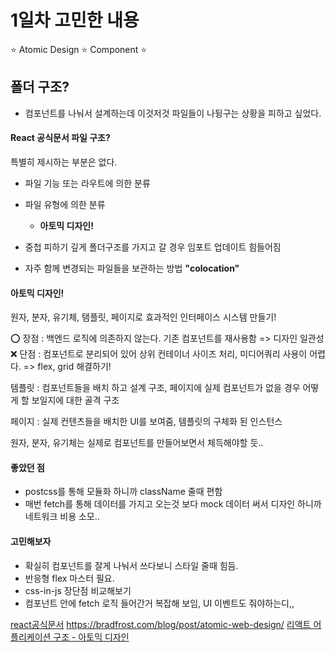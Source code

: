 # 1일차 고민한 내용

⭐️ Atomic Design ⭐️ Component ⭐️

## 폴더 구조?

- 컴포넌트를 나눠서 설계하는데 이것저것 파일들이 나뒹구는 상황을 피하고 싶었다.

#### React 공식문서 파일 구조?

특별히 제시하는 부분은 없다.

- 파일 기능 또는 라우트에 의한 분류

- 파일 유형에 의한 분류

  - <b>아토믹 디자인!</b>

- 중첩 피하기 깊게 폴더구조를 가지고 갈 경우 임포트 업데이트 힘들어짐
- 자주 함께 변경되는 파일들을 보관하는 방법 <b>"colocation"</b>

#### 아토믹 디자인!

원자, 분자, 유기체, 탬플릿, 페이지로 효과적인 인터페이스 시스템 만들기!

⭕️ 장점 : 백엔드 로직에 의존하지 않는다. 기존 컴포넌트를 재사용함 => 디자인 일관성
❌ 단점 : 컴포넌트로 분리되어 있어 상위 컨테이너 사이즈 처리, 미디어쿼리 사용이 어렵다. => flex, grid 해결하기!

템플릿 : 컴포넌트들을 배치 하고 설계 구조, 페이지에 실제 컴포넌트가 없을 경우 어떻게 할 보일지에 대한 골격 구조

페이지 : 실제 컨텐츠들을 배치한 UI를 보여줌, 템플릿의 구체화 된 인스턴스

원자, 분자, 유기체는 실제로 컴포넌트를 만들어보면서 체득해야할 듯..

#### 좋았던 점

- postcss를 통해 모듈화 하니까 className 줄때 편함
- 매번 fetch를 통해 데이터를 가지고 오는것 보다 mock 데이터 써서
  디자인 하니까 네트워크 비용 소모..

#### 고민해보자

- 확실히 컴포넌트를 잘게 나눠서 쓰다보니 스타일 줄때 힘듬.
- 반응형 flex 마스터 필요.
- css-in-js 장단점 비교해보기
- 컴포넌트 안에 fetch 로직 들어간거 복잡해 보임, UI 이벤트도 줘야하는디,,

[react공식문서](https://ko.reactjs.org/docs/faq-structure.html)
https://bradfrost.com/blog/post/atomic-web-design/
[리액트 어플리케이션 구조 - 아토믹 디자인](https://ui.toast.com/weekly-pick/ko_20200213)
